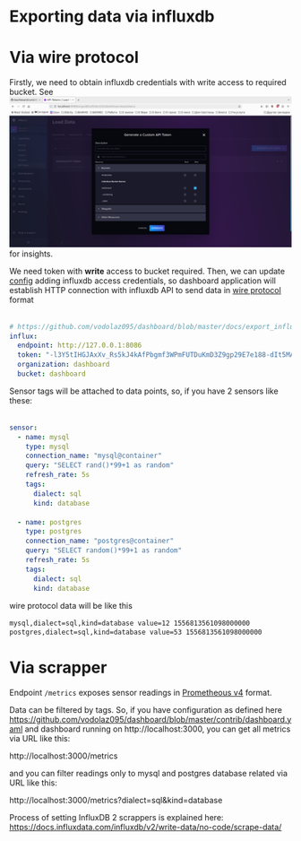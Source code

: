 Exporting data via influxdb
===========================================

Via wire protocol
===========================================
Firstly, we need to obtain influxdb credentials with write access to required bucket.
See ![screenshot](https://github.com/vodolaz095/dashboard/blob/master/docs/influx.png) for insights.

We need token with **write** access to bucket required.
Then, we can update [config](https://github.com/vodolaz095/dashboard/blob/master/contrib/dashboard.yaml) adding influxdb
access credentials, so dashboard application will establish HTTP connection with influxdb API to send 
data in [wire protocol](https://docs.influxdata.com/influxdb/v2/reference/syntax/line-protocol/) format

```yaml

# https://github.com/vodolaz095/dashboard/blob/master/docs/export_influx.md
influx:
  endpoint: http://127.0.0.1:8086
  token: "-l3Y5tIHGJAxXv_Rs5kJ4kAfPbgmf3WPmFUTDuKmD3Z9gp29E7e188-dIt5MAKhSTzv1J6v_pkPuVdIbXqdL1w=="
  organization: dashboard
  bucket: dashboard

```

Sensor tags will be attached to data points, so, if you have 2 sensors like these:

```yaml

sensor:
  - name: mysql
    type: mysql
    connection_name: "mysql@container"
    query: "SELECT rand()*99+1 as random"
    refresh_rate: 5s
    tags:
      dialect: sql
      kind: database

  - name: postgres
    type: postgres
    connection_name: "postgres@container"
    query: "SELECT random()*99+1 as random"
    refresh_rate: 5s
    tags:
      dialect: sql
      kind: database


```

wire protocol data will be like this
```
mysql,dialect=sql,kind=database value=12 1556813561098000000
postgres,dialect=sql,kind=database value=53 1556813561098000000
```



Via scrapper
============================================
Endpoint `/metrics` exposes sensor readings in
[Prometheous v4](https://prometheus.io/docs/instrumenting/exposition_formats/#text-format-example)
format.

Data can be filtered by tags. So, if you have configuration as defined here
https://github.com/vodolaz095/dashboard/blob/master/contrib/dashboard.yaml
and dashboard running on http://localhost:3000, you can get all metrics via URL like this:

http://localhost:3000/metrics

and you can filter readings only to mysql and postgres database related via URL like this:

http://localhost:3000/metrics?dialect=sql&kind=database



Process of setting InfluxDB 2 scrappers is explained here:
https://docs.influxdata.com/influxdb/v2/write-data/no-code/scrape-data/

